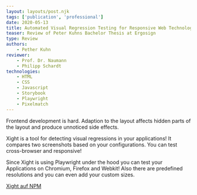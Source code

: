 ```yaml
---
layout: layouts/post.njk
tags: ['publication', 'professional']
date: 2020-05-13
title: Automated Visual Regression Testing for Responsive Web Technologies
teaser: Review of Peter Kuhns Bachelor Thesis at Ergosign
type: Review
authors:
    - Pether Kuhn
reviewer:
    - Prof. Dr. Naumann
    - Philipp Schardt
technologies:
    - HTML
    - CSS
    - Javascript
    - Storybook
    - Playwright
    - Pixelmatch
---
```


Frontend development is hard. Adaption to the layout affects hidden parts of the layout and produce unnoticed side effects.

Xight is a tool for detecting visual regressions in your applications! It compares two screenshots based on your configurations. You can test cross-browser and responsive!

Since Xight is using Playwright under the hood you can test your Applications on Chromium, Firefox and Webkit! Also there are predefined resolutions and you can even add your custom sizes.

<a href="https://www.npmjs.com/package/@pietsen/xight-npm" target="_blank" rel="noopener">Xight auf NPM</a>